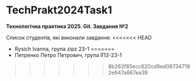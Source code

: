 # TechPrakt2024Task1
**Технологічна практика 2025. Git. Завдання №2**

Список студентів, які виконали завдання:
<<<<<<< HEAD
* Rysich Ivanna, група zipz 23-1
=======
* Петренко Петро Петрович, група ІПЗ-23-1
>>>>>>> 8b262f85ecc620cd9ed087347192e947a667ea39
